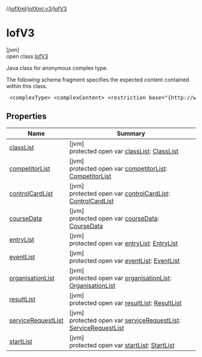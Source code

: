 //[iofXml](../../../index.md)/[iofXml.v3](../index.md)/[IofV3](index.md)

# IofV3

[jvm]\
open class [IofV3](index.md)

<p>Java class for anonymous complex type. <p>The following schema fragment specifies the expected content contained within this class. <pre> &lt;complexType&gt; &lt;complexContent&gt; &lt;restriction base="{http://www.w3.org/2001/XMLSchema}anyType"&gt; &lt;choice&gt; &lt;element ref="{http://www.orienteering.org/datastandard/3.0}CompetitorList" minOccurs="0"/&gt; &lt;element ref="{http://www.orienteering.org/datastandard/3.0}OrganisationList" minOccurs="0"/&gt; &lt;element ref="{http://www.orienteering.org/datastandard/3.0}EventList" minOccurs="0"/&gt; &lt;element ref="{http://www.orienteering.org/datastandard/3.0}ClassList" minOccurs="0"/&gt; &lt;element ref="{http://www.orienteering.org/datastandard/3.0}EntryList" minOccurs="0"/&gt; &lt;element ref="{http://www.orienteering.org/datastandard/3.0}CourseData" minOccurs="0"/&gt; &lt;element ref="{http://www.orienteering.org/datastandard/3.0}StartList" minOccurs="0"/&gt; &lt;element ref="{http://www.orienteering.org/datastandard/3.0}ResultList" minOccurs="0"/&gt; &lt;element ref="{http://www.orienteering.org/datastandard/3.0}ServiceRequestList" minOccurs="0"/&gt; &lt;element ref="{http://www.orienteering.org/datastandard/3.0}ControlCardList" minOccurs="0"/&gt; &lt;/choice&gt; &lt;/restriction&gt; &lt;/complexContent&gt; &lt;/complexType&gt; </pre>

## Properties

| Name | Summary |
|---|---|
| [classList](class-list.md) | [jvm]<br>protected open var [classList](class-list.md): [ClassList](../-class-list/index.md) |
| [competitorList](competitor-list.md) | [jvm]<br>protected open var [competitorList](competitor-list.md): [CompetitorList](../-competitor-list/index.md) |
| [controlCardList](control-card-list.md) | [jvm]<br>protected open var [controlCardList](control-card-list.md): [ControlCardList](../-control-card-list/index.md) |
| [courseData](course-data.md) | [jvm]<br>protected open var [courseData](course-data.md): [CourseData](../-course-data/index.md) |
| [entryList](entry-list.md) | [jvm]<br>protected open var [entryList](entry-list.md): [EntryList](../-entry-list/index.md) |
| [eventList](event-list.md) | [jvm]<br>protected open var [eventList](event-list.md): [EventList](../-event-list/index.md) |
| [organisationList](organisation-list.md) | [jvm]<br>protected open var [organisationList](organisation-list.md): [OrganisationList](../-organisation-list/index.md) |
| [resultList](result-list.md) | [jvm]<br>protected open var [resultList](result-list.md): [ResultList](../-result-list/index.md) |
| [serviceRequestList](service-request-list.md) | [jvm]<br>protected open var [serviceRequestList](service-request-list.md): [ServiceRequestList](../-service-request-list/index.md) |
| [startList](start-list.md) | [jvm]<br>protected open var [startList](start-list.md): [StartList](../-start-list/index.md) |
